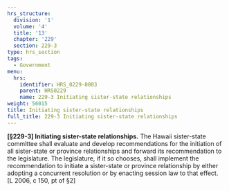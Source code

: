 ```yaml
---
hrs_structure:
  division: '1'
  volume: '4'
  title: '13'
  chapter: '229'
  section: 229-3
type: hrs_section
tags:
  - Government
menu:
  hrs:
    identifier: HRS_0229-0003
    parent: HRS0229
    name: 229-3 Initiating sister-state relationships
weight: 56015
title: Initiating sister-state relationships
full_title: 229-3 Initiating sister-state relationships
---
```

**[§229-3] Initiating sister-state relationships.** The Hawaii sister-state committee shall evaluate and develop recommendations for the initiation of all sister-state or province relationships and forward its recommendation to the legislature. The legislature, if it so chooses, shall implement the recommendation to initiate a sister-state or province relationship by either adopting a concurrent resolution or by enacting session law to that effect. [L 2006, c 150, pt of §2]